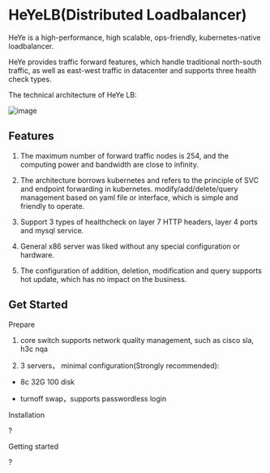 # HeYeLB(Distributed Loadbalancer)

HeYe is a high-performance, high scalable, ops-friendly, kubernetes-native loadbalancer.

HeYe provides traffic forward features, which handle traditional north-south traffic, as well as east-west traffic in datacenter and supports three health check types.

The technical architecture of HeYe LB:

![image](https://user-images.githubusercontent.com/104561610/167753755-4b40ea7d-1c8f-4d2d-b2ec-bb1436025e93.png)

Features
------------------------
1. The maximum number of forward traffic nodes is 254, and the computing power and bandwidth are close to infinity.

2. The architecture borrows kubernetes and refers to the principle of SVC and endpoint forwarding in kubernetes. modify/add/delete/query management based on yaml file or interface, which is simple and friendly to operate.

3. Support 3 types of healthcheck on layer 7 HTTP headers, layer 4 ports and mysql service.

4. General x86 server was liked without any special configuration or hardware.

5. The configuration of addition, deletion, modification and query supports hot update, which has no impact on the business.


Get Started
----------------------------
Prepare

1. core switch supports network quality management, such as cisco sla, h3c nqa

2. 3 servers， minimal configuration(Strongly recommended): 

* 8c 32G 100 disk

* turnoff swap，supports passwordless login

Installation

?

Getting started

?
